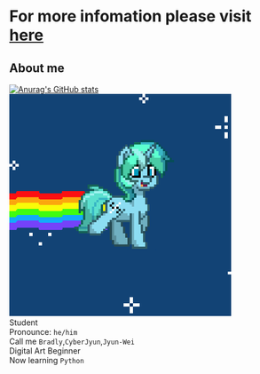 # For more infomation please visit [here](https://bradly0cjw.github.io/)<br>

## About me
[![Anurag's GitHub stats](https://github-readme-stats.vercel.app/api?username=bradly0cjw)](https://github.com/anuraghazra/github-readme-stats)
![Pony trot2](https://github.com/bradly0cjw/bradly0cjw.github.io/blob/6a15ba267dff19688a2063ce6f4e69e2efc07eea/img/pony.gif)<br>
Student<br>
Pronounce: `he/him`<br>
Call me `Bradly`,`CyberJyun`,`Jyun-Wei`<br>
Digital Art Beginner<br>
Now learning `Python`<br>
